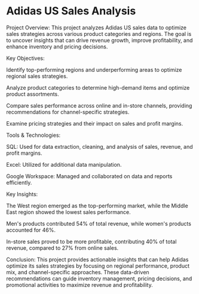 # Adidas US Sales Analysis
Project Overview:
This project analyzes Adidas US sales data to optimize sales strategies across various product categories and regions. The goal is to uncover insights that can drive revenue growth, improve profitability, and enhance inventory and pricing decisions.

Key Objectives:

Identify top-performing regions and underperforming areas to optimize regional sales strategies.

Analyze product categories to determine high-demand items and optimize product assortments.

Compare sales performance across online and in-store channels, providing recommendations for channel-specific strategies.

Examine pricing strategies and their impact on sales and profit margins.


Tools & Technologies:

SQL: Used for data extraction, cleaning, and analysis of sales, revenue, and profit margins.

Excel: Utilized for additional data manipulation.

Google Workspace: Managed and collaborated on data and reports efficiently.



Key Insights:

The West region emerged as the top-performing market, while the Middle East region showed the lowest sales performance.

Men's products contributed 54% of total revenue, while women's products accounted for 46%.

In-store sales proved to be more profitable, contributing 40% of total revenue, compared to 27% from online sales.


Conclusion:
This project provides actionable insights that can help Adidas optimize its sales strategies by focusing on regional performance, product mix, and channel-specific approaches. These data-driven recommendations can guide inventory management, pricing decisions, and promotional activities to maximize revenue and profitability.

